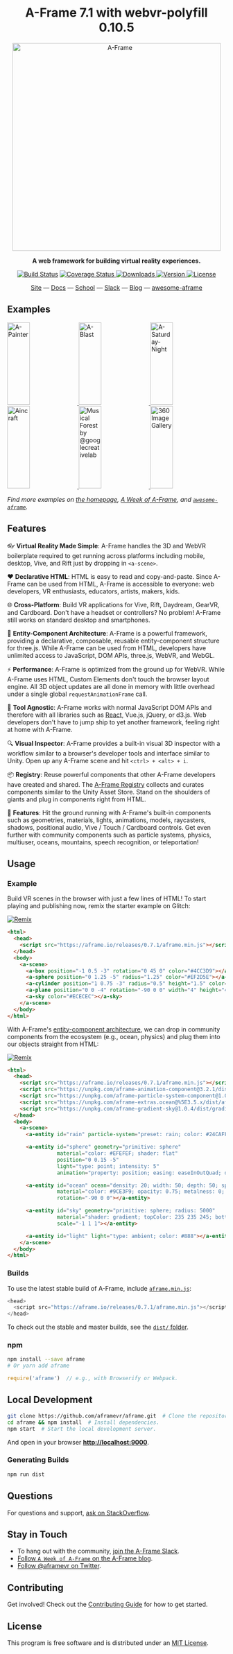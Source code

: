 <h1 align="center">A-Frame 7.1 with webvr-polyfill 0.10.5</h1>

<p align="center"><a href="https://aframe.io" target="_blank"><img width="480" alt="A-Frame" src="https://cloud.githubusercontent.com/assets/674727/21375108/2c10b308-c6e0-11e6-945e-2394beb9a8ed.png"></a></p>

<p align="center"><b>A web framework for building virtual reality experiences.</b></p>

<p align="center">
  <a href="https://travis-ci.org/aframevr/aframe"><img src="https://img.shields.io/travis/aframevr/aframe.svg?style=flat-square" alt="Build Status"></a>
  <a href="https://codecov.io/gh/aframevr/aframe">
    <img src="https://codecov.io/gh/aframevr/aframe/branch/master/graph/badge.svg" alt="Coverage Status">
  </a>
  <a href="https://npmjs.org/package/aframe">
    <img src="http://img.shields.io/npm/dt/aframe.svg?style=flat-square" alt="Downloads">
  </a>
  <a href="https://npmjs.org/package/aframe">
    <img src="http://img.shields.io/npm/v/aframe.svg?style=flat-square" alt="Version">
  </a>
  <a href="https://npmjs.com/package/aframe">
    <img src="https://img.shields.io/npm/l/aframe.svg?style=flat-square" alt="License"></a>
  </a>
</p>

<div align="center">
  <a href="https://aframe.io">Site</a>
  &mdash;
  <a href="https://aframe.io/docs/">Docs</a>
  &mdash;
  <a href="https://aframe.io/school/">School</a>
  &mdash;
  <a href="https://aframevr-slack.herokuapp.com">Slack</a>
  &mdash;
  <a href="https://aframe.io/blog/">Blog</a>
  &mdash;
  <a href="https://github.com/aframevr/awesome-aframe">awesome-aframe</a>
</div>

## Examples

<a href="https://aframe.io/a-painter/?url=https://ucarecdn.com/962b242b-87a9-422c-b730-febdc470f203/">
  <img alt="A-Painter" target="_blank" src="https://cloud.githubusercontent.com/assets/674727/24531388/acfc3dda-156d-11e7-8563-5bd75252f70f.gif" height="190" width="32%">
</a>
<a href="https://aframe.io/a-blast/">
  <img alt="A-Blast" target="_blank" src="https://cloud.githubusercontent.com/assets/674727/24531440/0336e66e-156e-11e7-95c2-f2e6ebc0393d.gif" height="190" width="32%">
</a>
<a href="https://aframe.io/a-saturday-night/">
  <img alt="A-Saturday-Night" target="_blank" src="https://cloud.githubusercontent.com/assets/674727/24531477/44272daa-156e-11e7-8ef9-d750ed430f3a.gif" height="190" width="32%">
</a>
<a href="https://ngokevin.github.io/kframe/scenes/aincraft/">
  <img alt="Aincraft" target="_blank" src="https://cloud.githubusercontent.com/assets/674727/24531777/25b8ff5e-1570-11e7-896c-3446d1419eb8.gif" height="190" width="32%">
</a>
<a href="https://github.com/googlecreativelab/webvr-musicalforest">
  <img alt="Musical Forest by @googlecreativelab" target="_blank" src="https://cloud.githubusercontent.com/assets/674727/25109861/b8e9ec48-2394-11e7-8f2d-ea1cd9df69c8.gif" height="190" width="32%">
</a>
<a href="https://aframe-gallery.glitch.me">
  <img alt="360 Image Gallery" target="_blank" src="https://cloud.githubusercontent.com/assets/674727/24572552/72f81bec-162e-11e7-9851-037d0280abdb.gif" height="190" width="32%">
</a>

*Find more examples on [the homepage](https://aframe.io), [A Week of A-Frame](https://aframe.io/blog/), and [`awesome-aframe`](https://github.com/aframevr/awesome-aframe/).*

## Features

:eyeglasses: **Virtual Reality Made Simple**: A-Frame handles the 3D and WebVR
boilerplate required to get running across platforms including mobile, desktop,
Vive, and Rift just by dropping in `<a-scene>`.

:heart: **Declarative HTML**: HTML is easy to read and copy-and-paste. Since
A-Frame can be used from HTML, A-Frame is accessible to everyone: web
developers, VR enthusiasts, educators, artists, makers, kids.

:globe_with_meridians: **Cross-Platform**: Build VR applications for Vive,
Rift, Daydream, GearVR, and Cardboard. Don't have a headset or controllers? No
problem! A-Frame still works on standard desktop and smartphones.

:electric_plug: **Entity-Component Architecture**: A-Frame is a powerful framework,
providing a declarative, composable, reusable entity-component structure for
three.js. While A-Frame can be used from HTML, developers have unlimited access
to JavaScript, DOM APIs, three.js, WebVR, and WebGL.

:zap: **Performance**: A-Frame is optimized from the ground up for WebVR. While
A-Frame uses HTML, Custom Elements don't touch the browser layout engine. All
3D object updates are all done in memory with little overhead under a single
global `requestAnimationFrame` call.

&#128296; **Tool Agnostic**: A-Frame works with normal JavaScript DOM APIs and
therefore with all libraries such as
[React](https://github.com/aframevr/aframe-react/), Vue.js, jQuery, or d3.js.
Web developers don't have to jump ship to yet another framework, feeling right
at home with A-Frame.

:mag: **Visual Inspector**: A-Frame provides a built-in visual 3D inspector
with a workflow similar to a browser's developer tools and interface similar to
Unity. Open up any A-Frame scene and hit `<ctrl> + <alt> + i`.

:package: **Registry**: Reuse powerful components that other A-Frame developers
have created and shared. The [A-Frame
Registry](https://aframe.io/aframe-registry) collects and curates components
similar to the Unity Asset Store. Stand on the shoulders of giants and plug in
components right from HTML.

:runner: **Features**: Hit the ground running with A-Frame's built-in
components such as geometries, materials, lights, animations, models,
raycasters, shadows, positional audio, Vive / Touch / Cardboard controls. Get
even further with community components such as particle systems, physics,
multiuser, oceans, mountains, speech recognition, or teleportation!

## Usage

### Example

Build VR scenes in the browser with just a few lines of HTML! To start playing
and publishing now, remix the starter example on Glitch:

[![Remix](https://cloud.githubusercontent.com/assets/674727/24572421/688f7fc0-162d-11e7-8a35-b02bc050c043.jpg)](http://glitch.com/~aframe)

```html
<html>
  <head>
    <script src="https://aframe.io/releases/0.7.1/aframe.min.js"></script>
  </head>
  <body>
    <a-scene>
      <a-box position="-1 0.5 -3" rotation="0 45 0" color="#4CC3D9"></a-box>
      <a-sphere position="0 1.25 -5" radius="1.25" color="#EF2D5E"></a-sphere>
      <a-cylinder position="1 0.75 -3" radius="0.5" height="1.5" color="#FFC65D"></a-cylinder>
      <a-plane position="0 0 -4" rotation="-90 0 0" width="4" height="4" color="#7BC8A4"></a-plane>
      <a-sky color="#ECECEC"></a-sky>
    </a-scene>
  </body>
</html>
```

With A-Frame's [entity-component
architecture](https://aframe.io/docs/0.7.1/core/), we can drop in community
components from the ecosystem (e.g., ocean, physics) and plug them into our
objects straight from HTML:

[![Remix](https://cloud.githubusercontent.com/assets/674727/24572421/688f7fc0-162d-11e7-8a35-b02bc050c043.jpg)](http://glitch.com/~aframe-registry)

```html
<html>
  <head>
    <script src="https://aframe.io/releases/0.7.1/aframe.min.js"></script>
    <script src="https://unpkg.com/aframe-animation-component@3.2.1/dist/aframe-animation-component.min.js"></script>
    <script src="https://unpkg.com/aframe-particle-system-component@1.0.x/dist/aframe-particle-system-component.min.js"></script>
    <script src="https://unpkg.com/aframe-extras.ocean@%5E3.5.x/dist/aframe-extras.ocean.min.js"></script>
    <script src="https://unpkg.com/aframe-gradient-sky@1.0.4/dist/gradientsky.min.js"></script>
  </head>
  <body>
    <a-scene>
      <a-entity id="rain" particle-system="preset: rain; color: #24CAFF; particleCount: 5000"></a-entity>

      <a-entity id="sphere" geometry="primitive: sphere"
                material="color: #EFEFEF; shader: flat"
                position="0 0.15 -5"
                light="type: point; intensity: 5"
                animation="property: position; easing: easeInOutQuad; dir: alternate; dur: 1000; to: 0 -0.10 -5; loop: true"></a-entity>

      <a-entity id="ocean" ocean="density: 20; width: 50; depth: 50; speed: 4"
                material="color: #9CE3F9; opacity: 0.75; metalness: 0; roughness: 1"
                rotation="-90 0 0"></a-entity>

      <a-entity id="sky" geometry="primitive: sphere; radius: 5000"
                material="shader: gradient; topColor: 235 235 245; bottomColor: 185 185 210"
                scale="-1 1 1"></a-entity>

      <a-entity id="light" light="type: ambient; color: #888"></a-entity>
    </a-scene>
  </body>
</html>
```

### Builds

To use the latest stable build of A-Frame, include [`aframe.min.js`](https://aframe.io/releases/0.7.1/aframe.min.js):

```js
<head>
  <script src="https://aframe.io/releases/0.7.1/aframe.min.js"></script>
</head>
```

To check out the stable and master builds, see the [`dist/` folder](dist/).

### npm

```sh
npm install --save aframe
# Or yarn add aframe
```

```js
require('aframe')  // e.g., with Browserify or Webpack.
```

## Local Development

```sh
git clone https://github.com/aframevr/aframe.git  # Clone the repository.
cd aframe && npm install  # Install dependencies.
npm start  # Start the local development server.
```

And open in your browser **[http://localhost:9000](http://localhost:9000)**.

### Generating Builds

```sh
npm run dist
```

## Questions

For questions and support, [ask on StackOverflow](http://stackoverflow.com/questions/ask/?tags=aframe).

## Stay in Touch

- To hang out with the community, [join the A-Frame Slack](https://aframevr-slack.herokuapp.com).
- [Follow `A Week of A-Frame` on the A-Frame blog](https://aframe.io/blog).
- [Follow @aframevr on Twitter](https://twitter.com/aframevr).

## Contributing

Get involved! Check out the [Contributing Guide](CONTRIBUTING.md) for how to get started.

## License

This program is free software and is distributed under an [MIT License](LICENSE).
